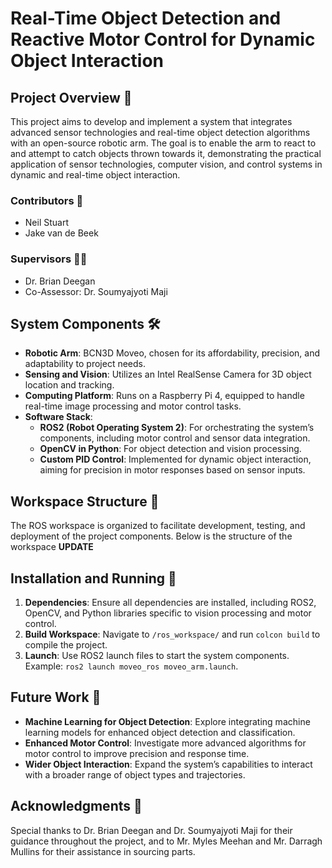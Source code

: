 # Real-Time Object Detection and Reactive Motor Control for Dynamic Object Interaction 
## Project Overview 📌

This project aims to develop and implement a system that integrates advanced sensor technologies and real-time object detection algorithms with an open-source robotic arm. The goal is to enable the arm to react to and attempt to catch objects thrown towards it, demonstrating the practical application of sensor technologies, computer vision, and control systems in dynamic and real-time object interaction.

### Contributors 👥
- Neil Stuart
- Jake van de Beek

### Supervisors 👨‍🏫
- Dr. Brian Deegan
- Co-Assessor: Dr. Soumyajyoti Maji

## System Components 🛠️

- **Robotic Arm**: BCN3D Moveo, chosen for its affordability, precision, and adaptability to project needs.
- **Sensing and Vision**: Utilizes an Intel RealSense Camera for 3D object location and tracking.
- **Computing Platform**: Runs on a Raspberry Pi 4, equipped to handle real-time image processing and motor control tasks.
- **Software Stack**:
  - **ROS2 (Robot Operating System 2)**: For orchestrating the system’s components, including motor control and sensor data integration.
  - **OpenCV in Python**: For object detection and vision processing.
  - **Custom PID Control**: Implemented for dynamic object interaction, aiming for precision in motor responses based on sensor inputs.

## Workspace Structure 📂

The ROS workspace is organized to facilitate development, testing, and deployment of the project components. Below is the structure of the workspace **UPDATE**

## Installation and Running 🚀

1. **Dependencies**: Ensure all dependencies are installed, including ROS2, OpenCV, and Python libraries specific to vision processing and motor control.
2. **Build Workspace**: Navigate to `/ros_workspace/` and run `colcon build` to compile the project.
3. **Launch**: Use ROS2 launch files to start the system components. Example: `ros2 launch moveo_ros moveo_arm.launch`.

## Future Work 🔮

- **Machine Learning for Object Detection**: Explore integrating machine learning models for enhanced object detection and classification.
- **Enhanced Motor Control**: Investigate more advanced algorithms for motor control to improve precision and response time.
- **Wider Object Interaction**: Expand the system’s capabilities to interact with a broader range of object types and trajectories.

## Acknowledgments 🙏

Special thanks to Dr. Brian Deegan and Dr. Soumyajyoti Maji for their guidance throughout the project, and to Mr. Myles Meehan and Mr. Darragh Mullins for their assistance in sourcing parts.
